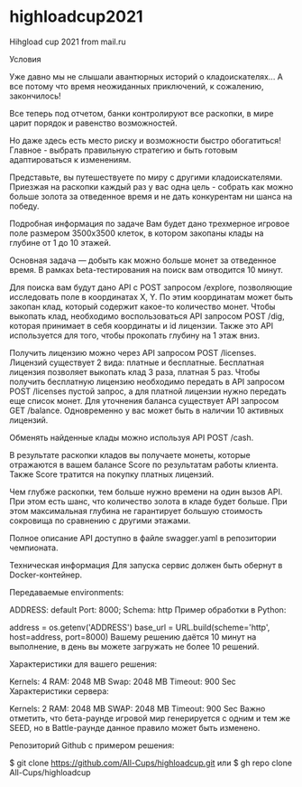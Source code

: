 # highloadcup2021
Hihgload cup 2021 from mail.ru


Условия

Уже давно мы не слышали авантюрных историй о кладоискателях... А все потому что время неожиданных приключений, к сожалению, закончилось!

Все теперь под отчетом, банки контролируют все раскопки, в мире царит порядок и равенство возможностей.

Но даже здесь есть место риску и возможности быстро обогатиться! Главное - выбрать правильную стратегию и быть готовым адаптироваться к изменениям.

Представьте, вы путешествуете по миру с другими кладоискателями. Приезжая на раскопки каждый раз у вас одна цель - собрать как можно больше золота за отведенное время и не дать конкурентам ни шанса на победу.

Подробная информация по задаче
Вам будет дано трехмерное игровое поле размером 3500х3500 клеток, в котором закопаны клады на глубине от 1 до 10 этажей.

Основная задача — добыть как можно больше монет за отведенное время. В рамках beta-тестирования на поиск вам отводится 10 минут.

Для поиска вам будут дано API с POST запросом /explore, позволяющие исследовать поле в координатах X, Y. По этим координатам может быть закопан клад, который содержит какое-то количество монет. Чтобы выкопать клад, необходимо воспользоваться API запросом POST /dig, которая принимает в себя координаты и id лицензии. Также это API используется для того, чтобы прокопать глубину на 1 этаж вниз.

Получить лицензию можно через API запросом POST /licenses. Лицензий существует 2 вида: платные и бесплатные. Бесплатная лицензия позволяет выкопать клад 3 раза, платная 5 раз. Чтобы получить бесплатную лицензию необходимо передать в API запросом POST /licenses пустой запрос, а для платной лицензии нужно передать еще список монет. Для уточнения баланса существует API запросом GET /balance. Одновременно у вас может быть в наличии 10 активных лицензий.

Обменять найденные клады можно используя API POST /cash.

В результате раскопки кладов вы получаете монеты, которые отражаются в вашем балансе Score по результатам работы клиента. Также Score тратится на покупку платных лицензий.

Чем глубже раскопки, тем больше нужно времени на один вызов API.  При этом есть шанс, что количество золота в кладе будет больше. При этом максимальная глубина не гарантирует большую стоимость сокровища по сравнению с другими этажами.

Полное описание API доступно в файле swagger.yaml в репозитории чемпионата.

Техническая информация
Для запуска сервис должен быть обернут в Docker-контейнер.

Передаваемые environments: 

ADDRESS: default
Port: 8000;
Schema: http
Пример обработки в Python:

address = os.getenv('ADDRESS')
base_url = URL.build(scheme='http', host=address, port=8000)
Вашему решению даётся 10 минут на выполнение, в день вы можете загружать не более 10 решений.

Характеристики для вашего решения:

Kernels: 4
RAM: 2048 MB
Swap: 2048 MB
Timeout: 900 Sec
Характеристики сервера:

Kernels: 2
RAM: 2048 MB
SWAP: 2048 MB
Timeout: 900 Sec
Важно отметить, что бета-раунде игровой мир генерируется с одним и тем же SEED, но в Battle-раунде данное правило может быть изменено.

Репозиторий Github с примером решения:

$ git clone https://github.com/All-Cups/highloadcup.git
или
$ gh repo clone All-Cups/highloadcup
